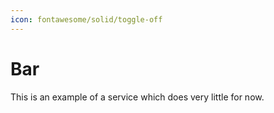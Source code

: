 ```yaml
---
icon: fontawesome/solid/toggle-off
---
```


# Bar

This is an example of a service which does very little for now.

